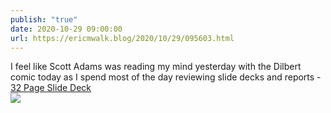 ```yaml
---
publish: "true"
date: 2020-10-29 09:00:00
url: https://ericmwalk.blog/2020/10/29/095603.html
---
```


I feel like Scott Adams was reading my mind yesterday with the Dilbert comic today as I spend most of the day reviewing slide decks and reports -  [32 Page Slide Deck](https://dilbert.com/strip/2020-10-29)
<br>![](https://ericmwalk.blog/uploads/2020/d97f75ff12.jpg)